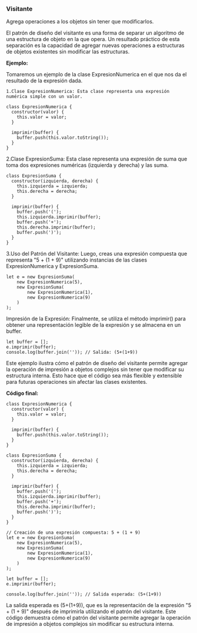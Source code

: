 ### Visitante

Agrega operaciones a los objetos sin tener que modificarlos.

El patrón de diseño del visitante es una forma de separar un algoritmo de una estructura de objeto en la que opera. Un resultado práctico de esta separación es la capacidad de agregar nuevas operaciones a estructuras de objetos existentes sin modificar las estructuras.

**Ejemplo:**

Tomaremos un ejemplo de la clase ExpresionNumerica en el que nos da el resultado de la expresión dada.

```
1.Clase ExpresionNumerica: Esta clase representa una expresión numérica simple con un valor.

class ExpresionNumerica {
  constructor(valor) {
    this.valor = valor;
  }
  
  imprimir(buffer) {
    buffer.push(this.valor.toString());
  }
}
```

2.Clase ExpresionSuma: Esta clase representa una expresión de suma que toma dos expresiones numéricas (izquierda y derecha) y las suma.

```
class ExpresionSuma {
  constructor(izquierda, derecha) {
    this.izquierda = izquierda;
    this.derecha = derecha;
  }
  
  imprimir(buffer) {
    buffer.push('(');
    this.izquierda.imprimir(buffer);
    buffer.push('+');
    this.derecha.imprimir(buffer);
    buffer.push(')');
  }
}
```

3.Uso del Patrón del Visitante: Luego, creas una expresión compuesta que representa "5 + (1 + 9)" utilizando instancias de las clases ExpresionNumerica y ExpresionSuma.


```
let e = new ExpresionSuma(
    new ExpresionNumerica(5),
    new ExpresionSuma(
        new ExpresionNumerica(1),
        new ExpresionNumerica(9)
    )
);
```

Impresión de la Expresión: Finalmente, se utiliza el método imprimir() para obtener una representación legible de la expresión y se almacena en un buffer.

```
let buffer = [];
e.imprimir(buffer);
console.log(buffer.join('')); // Salida: (5+(1+9))
```

Este ejemplo ilustra cómo el patrón de diseño del visitante permite agregar la operación de impresión a objetos complejos sin tener que modificar su estructura interna. Esto hace que el código sea más flexible y extensible para futuras operaciones sin afectar las clases existentes.


**Código final:**

```
class ExpresionNumerica {
  constructor(valor) {
    this.valor = valor;
  }
  
  imprimir(buffer) {
    buffer.push(this.valor.toString());
  }
}

class ExpresionSuma {
  constructor(izquierda, derecha) {
    this.izquierda = izquierda;
    this.derecha = derecha;
  }
  
  imprimir(buffer) {
    buffer.push('(');
    this.izquierda.imprimir(buffer);
    buffer.push('+');
    this.derecha.imprimir(buffer);
    buffer.push(')');
  }
}

// Creación de una expresión compuesta: 5 + (1 + 9)
let e = new ExpresionSuma(
    new ExpresionNumerica(5),
    new ExpresionSuma(
        new ExpresionNumerica(1),
        new ExpresionNumerica(9)
    )
);

let buffer = [];
e.imprimir(buffer);

console.log(buffer.join('')); // Salida esperada: (5+(1+9))

```

La salida esperada es (5+(1+9)), que es la representación de la expresión "5 + (1 + 9)" después de imprimirla utilizando el patrón del visitante. Este código demuestra cómo el patrón del visitante permite agregar la operación de impresión a objetos complejos sin modificar su estructura interna.